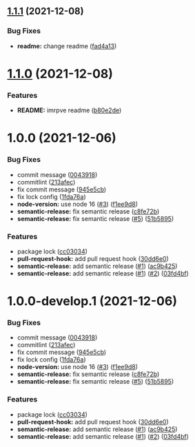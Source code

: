 ## [1.1.1](https://github.com/akirilyuk/ak-throttled-queue/compare/v1.1.0...v1.1.1) (2021-12-08)


### Bug Fixes

* **readme:** change readme ([fad4a13](https://github.com/akirilyuk/ak-throttled-queue/commit/fad4a133087934bdf89a7af449e7c4cdcf44baf3))

# [1.1.0](https://github.com/akirilyuk/ak-throttled-queue/compare/v1.0.0...v1.1.0) (2021-12-08)


### Features

* **README:** imrpve readme ([b80e2de](https://github.com/akirilyuk/ak-throttled-queue/commit/b80e2de88e1ce0ea260078f55337688b9ef0cc53))

# 1.0.0 (2021-12-06)


### Bug Fixes

* commit message ([0043918](https://github.com/akirilyuk/ak-throttled-queue/commit/0043918028f21da24f85d566ee1d667263afb34d))
* commitlint ([213afec](https://github.com/akirilyuk/ak-throttled-queue/commit/213afec8887cb57916c1caa0fc6d488b289a6f40))
* fix commit message ([945e5cb](https://github.com/akirilyuk/ak-throttled-queue/commit/945e5cb2301b8d4a43d806538cc9610225ae804f))
* fix lock config ([1fda76a](https://github.com/akirilyuk/ak-throttled-queue/commit/1fda76a0bac859d54c9ad6c162fcee2149c535cd))
* **node-version:** use node 16 ([#3](https://github.com/akirilyuk/ak-throttled-queue/issues/3)) ([f1ee9d8](https://github.com/akirilyuk/ak-throttled-queue/commit/f1ee9d8c2aa2934d2031ccaf20d99dcb4948fea3))
* **semantic-release:** fix semantic release ([c8fe72b](https://github.com/akirilyuk/ak-throttled-queue/commit/c8fe72bde8e7dfbfe4559d7d1efd2e79726cd0e1))
* **semantic-release:** fix semantic release ([#5](https://github.com/akirilyuk/ak-throttled-queue/issues/5)) ([51b5895](https://github.com/akirilyuk/ak-throttled-queue/commit/51b589594e9338e39f17ce1523214170ccc1fc4e))


### Features

* package lock ([cc03034](https://github.com/akirilyuk/ak-throttled-queue/commit/cc03034e41b8df5086ee4a0f63df4d88146da2f7))
* **pull-request-hook:** add pull request hook ([30dd6e0](https://github.com/akirilyuk/ak-throttled-queue/commit/30dd6e0afc410e820a6bd1cf619f997cd35dea72))
* **semantic-release:** add semantic release ([#1](https://github.com/akirilyuk/ak-throttled-queue/issues/1)) ([ac9b425](https://github.com/akirilyuk/ak-throttled-queue/commit/ac9b425f1c098eea3dbe70a6e4560ac588cd72ea))
* **semantic-release:** add semantic release ([#1](https://github.com/akirilyuk/ak-throttled-queue/issues/1)) ([#2](https://github.com/akirilyuk/ak-throttled-queue/issues/2)) ([03fd4bf](https://github.com/akirilyuk/ak-throttled-queue/commit/03fd4bf3a5c99ebd7c5d297d36d17594fbb2fcfd))

# 1.0.0-develop.1 (2021-12-06)


### Bug Fixes

* commit message ([0043918](https://github.com/akirilyuk/ak-throttled-queue/commit/0043918028f21da24f85d566ee1d667263afb34d))
* commitlint ([213afec](https://github.com/akirilyuk/ak-throttled-queue/commit/213afec8887cb57916c1caa0fc6d488b289a6f40))
* fix commit message ([945e5cb](https://github.com/akirilyuk/ak-throttled-queue/commit/945e5cb2301b8d4a43d806538cc9610225ae804f))
* fix lock config ([1fda76a](https://github.com/akirilyuk/ak-throttled-queue/commit/1fda76a0bac859d54c9ad6c162fcee2149c535cd))
* **node-version:** use node 16 ([#3](https://github.com/akirilyuk/ak-throttled-queue/issues/3)) ([f1ee9d8](https://github.com/akirilyuk/ak-throttled-queue/commit/f1ee9d8c2aa2934d2031ccaf20d99dcb4948fea3))
* **semantic-release:** fix semantic release ([c8fe72b](https://github.com/akirilyuk/ak-throttled-queue/commit/c8fe72bde8e7dfbfe4559d7d1efd2e79726cd0e1))
* **semantic-release:** fix semantic release ([#5](https://github.com/akirilyuk/ak-throttled-queue/issues/5)) ([51b5895](https://github.com/akirilyuk/ak-throttled-queue/commit/51b589594e9338e39f17ce1523214170ccc1fc4e))


### Features

* package lock ([cc03034](https://github.com/akirilyuk/ak-throttled-queue/commit/cc03034e41b8df5086ee4a0f63df4d88146da2f7))
* **pull-request-hook:** add pull request hook ([30dd6e0](https://github.com/akirilyuk/ak-throttled-queue/commit/30dd6e0afc410e820a6bd1cf619f997cd35dea72))
* **semantic-release:** add semantic release ([#1](https://github.com/akirilyuk/ak-throttled-queue/issues/1)) ([ac9b425](https://github.com/akirilyuk/ak-throttled-queue/commit/ac9b425f1c098eea3dbe70a6e4560ac588cd72ea))
* **semantic-release:** add semantic release ([#1](https://github.com/akirilyuk/ak-throttled-queue/issues/1)) ([#2](https://github.com/akirilyuk/ak-throttled-queue/issues/2)) ([03fd4bf](https://github.com/akirilyuk/ak-throttled-queue/commit/03fd4bf3a5c99ebd7c5d297d36d17594fbb2fcfd))
